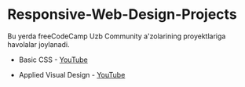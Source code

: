 # Responsive-Web-Design-Projects

Bu yerda freeCodeCamp Uzb Community a'zolarining proyektlariga havolalar joylanadi.

 - Basic CSS - [YouTube](https://www.youtube.com/watch?v=2engwFeWZoA)
   
 - Applied Visual Design - [YouTube](https://www.youtube.com/watch?v=ZNqXMeNwtgg&feature=youtu.be)
